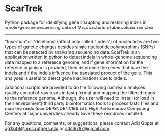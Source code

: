 # ScarTrek
Python package for identifying gene disrupting and restoring indels in whole-genome sequencing data of Mycobacterium tuberculosis samples


-----------------------------------------------------------------------------------------

"Insertion" or "deletions" (affectionly called "indels") of nucleotides are two types of genetic changes besides 
single nucleotide polymorphims (SNPs) that can be detected by analyzing sequencing data. ScarTrek is an application
written in python to detect indels in whole-genome sequencing data mapped to a reference genome, and if gene information
for the referece organism is provided, then determine the genes that have the indels and if the indels influence the 
translated product of the gene. This analyses is useful to detect gene inactivations due to indels.

Additional scripts are provided to do the following upstream analyses: quality control of raw reads in fastq format and mapping the filtered reads to the reference genome. Although, the user will need to install (or load in their environment) third party bioinformatics tools to process fastq files and map the reads (see DEPENDENCIES.txt). High Performance Computing Centers at major universities already have these resources installed.

For any questions, comments, or suggestions, please contact Aditi Gupta at ag1349@njms.rutgers.edu or aditi9783@gmail.com.
